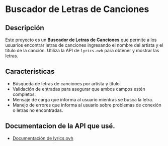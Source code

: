 # Buscador de Letras de Canciones

## Descripción

Este proyecto es un **Buscador de Letras de Canciones** que permite a los usuarios encontrar letras de canciones ingresando el nombre del artista y el título de la canción. Utiliza la API de `lyrics.ovh` para obtener y mostrar las letras.

## Características

- Búsqueda de letras de canciones por artista y título.
- Validación de entradas para asegurar que ambos campos estén completos.
- Mensaje de carga que informa al usuario mientras se busca la letra.
- Manejo de errores que informa al usuario sobre problemas de conexión o letras no encontradas.

## Documentacion de la API que usé.
- [Documentación de lyrics.ovh](https://lyricsovh.docs.apiary.io/#)

